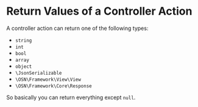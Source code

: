# Return Values of a Controller Action

A controller action can return one of the following types:

- `string`
- `int`
- `bool`
- `array`
- `object`
- `\JsonSerializable`
- `\OSN\Framework\View\View`
- `\OSN\Framework\Core\Response`

So basically you can return everything except `null`.